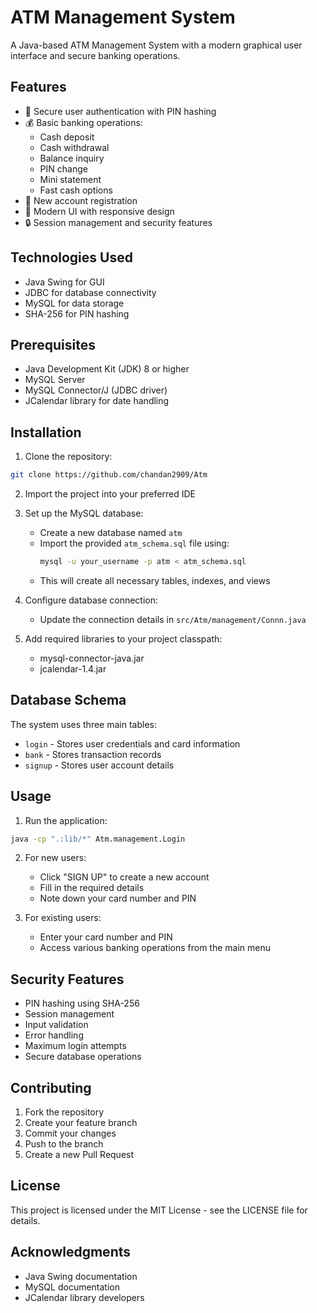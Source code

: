 # ATM Management System

A Java-based ATM Management System with a modern graphical user interface and secure banking operations.

## Features

- 🔐 Secure user authentication with PIN hashing
- 💰 Basic banking operations:
  - Cash deposit
  - Cash withdrawal
  - Balance inquiry
  - PIN change
  - Mini statement
  - Fast cash options
- 📝 New account registration
- 🎨 Modern UI with responsive design
- 🔒 Session management and security features

## Technologies Used

- Java Swing for GUI
- JDBC for database connectivity
- MySQL for data storage
- SHA-256 for PIN hashing

## Prerequisites

- Java Development Kit (JDK) 8 or higher
- MySQL Server
- MySQL Connector/J (JDBC driver)
- JCalendar library for date handling

## Installation

1. Clone the repository:
```bash
git clone https://github.com/chandan2909/Atm
```

2. Import the project into your preferred IDE

3. Set up the MySQL database:
   - Create a new database named `atm`
   - Import the provided `atm_schema.sql` file using:
     ```bash
     mysql -u your_username -p atm < atm_schema.sql
     ```
   - This will create all necessary tables, indexes, and views

4. Configure database connection:
   - Update the connection details in `src/Atm/management/Connn.java`

5. Add required libraries to your project classpath:
   - mysql-connector-java.jar
   - jcalendar-1.4.jar

## Database Schema

The system uses three main tables:
- `login` - Stores user credentials and card information
- `bank` - Stores transaction records
- `signup` - Stores user account details

## Usage

1. Run the application:
```bash
java -cp ".:lib/*" Atm.management.Login
```

2. For new users:
   - Click "SIGN UP" to create a new account
   - Fill in the required details
   - Note down your card number and PIN

3. For existing users:
   - Enter your card number and PIN
   - Access various banking operations from the main menu

## Security Features

- PIN hashing using SHA-256
- Session management
- Input validation
- Error handling
- Maximum login attempts
- Secure database operations

## Contributing

1. Fork the repository
2. Create your feature branch
3. Commit your changes
4. Push to the branch
5. Create a new Pull Request

## License

This project is licensed under the MIT License - see the LICENSE file for details.

## Acknowledgments

- Java Swing documentation
- MySQL documentation
- JCalendar library developers